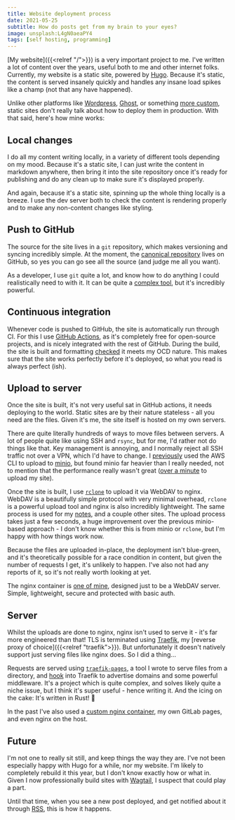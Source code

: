 ```yaml
---
title: Website deployment process
date: 2021-05-25
subtitle: How do posts get from my brain to your eyes?
image: unsplash:L4gN0aeaPY4
tags: [self hosting, programming]
---
```


[My website]({{<relref "/">}}) is a very important project to me. I've written a lot of content over the years, useful both to me and other internet folks. Currently, my website is a static site, powered by [Hugo](https://gohugo.io/). Because it's static, the content is served insanely quickly and handles any insane load spikes like a champ (not that any have happened).

Unlike other platforms like [Wordpress](https://wordpress.org/), [Ghost](https://ghost.org/blog/), or something [more custom](https://fasterthanli.me/articles/a-new-website-for-2020), static sites don't really talk about how to deploy them in production. With that said, here's how mine works:

## Local changes

I do all my content writing locally, in a variety of different tools depending on my mood. Because it's a static site, I can just write the content in markdown anywhere, then bring it into the site repository once it's ready for publishing and do any clean up to make sure it's displayed properly.

And again, because it's a static site, spinning up the whole thing locally is a breeze. I use the dev server both to check the content is rendering properly and to make any non-content changes like styling.

## Push to GitHub

The source for the site lives in a `git` repository, which makes versioning and syncing incredibly simple. At the moment, the [canonical repository](https://github.com/realorangeone/theorangeone.net) lives on GitHub, so yes you can go see all the source (and judge me all you want).

As a developer, I use `git` quite a lot, and know how to do anything I could realistically need to with it. It can be quite a [complex tool](https://xkcd.com/1597/), but it's incredibly powerful.

## Continuous integration

Whenever code is pushed to GitHub, the site is automatically run through CI. For this I use [GitHub Actions](https://github.com/RealOrangeOne/theorangeone.net/actions), as it's completely free for open-source projects, and is nicely integrated with the rest of GitHub. During the build, the site is built and formatting [checked](https://github.com/RealOrangeOne/theorangeone.net/blob/master/scripts/test.sh) it meets my OCD nature. This makes sure that the site works perfectly before it's deployed, so what you read is always perfect (ish).

## Upload to server

Once the site is built, it's not very useful sat in GitHub actions, it needs deploying to the world. Static sites are by their nature stateless - all you need are the files. Given it's me, the site itself is hosted on my own servers.

There are quite literally hundreds of ways to move files between servers. A lot of people quite like using SSH and `rsync`, but for me, I'd rather not do things like that. Key management is annoying, and I normally reject all SSH traffic not over a VPN, which I'd have to change. I [previously](https://github.com/RealOrangeOne/theorangeone.net/blob/33258916726b917ed1f673cd3c6b42c452ef00c8/.github/workflows/deploy.yml#L46) used the AWS CLI to upload to [minio](https://min.io/), but found minio far heavier than I really needed, not to mention that the performance really wasn't great ([over a minute](https://github.com/RealOrangeOne/theorangeone.net/runs/2325913989?check_suite_focus=true) to upload my site).

Once the site is built, I use [`rclone`](https://github.com/RealOrangeOne/theorangeone.net/blob/master/.github/workflows/deploy.yml#L46) to upload it via WebDAV to nginx. WebDAV is a beautifully simple protocol with very minimal overhead, `rclone` is a powerful upload tool and nginx is also incredibly lightweight. The same process is used for my [notes](https://notes.theorangeone.net/), and a couple other sites. The upload process takes just a few seconds, a huge improvement over the previous minio-based approach - I don't know whether this is from minio or `rclone`, but I'm happy with how things work now.

Because the files are uploaded in-place, the deployment isn't blue-green, and it's theoretically possible for a race condition in content, but given the number of requests I get, it's unlikely to happen. I've also not had any reports of it, so it's not really worth looking at yet.

The nginx container is [one of mine](https://github.com/RealOrangeOne/docker-webdav), designed just to be a WebDAV server. Simple, lightweight, secure and protected with basic auth.

## Server

Whilst the uploads are done to nginx, nginx isn't used to serve it - it's far more engineered than that! TLS is terminated using [Traefik](https://doc.traefik.io/traefik/), my [reverse proxy of choice]({{<relref "traefik">}}). But unfortunately it doesn't natively support just serving files like nginx does. So I did a thing...

Requests are served using [`traefik-pages`](https://github.com/realorangeone/traefik-pages), a tool I wrote to serve files from a directory, and [hook](https://github.com/realorangeone/traefik-pages#how-it-works) into Traefik to advertise domains and some powerful middleware. It's a project which is quite complex, and solves likely quite a niche issue, but I think it's super useful - hence writing it. And the icing on the cake: It's written in Rust! :tada:

In the past I've also used a [custom nginx container](https://github.com/RealOrangeOne/theorangeone.net/blob/86dff22e02372554806a7dda61a53ec9e0f3ba1c/Dockerfile), my own GitLab pages, and even nginx on the host.

## Future

I'm not one to really sit still, and keep things the way they are. I've not been especially happy with Hugo for a while, nor my website. I'm likely to completely rebuild it this year, but I don't know exactly how or what in. Given I now professionally build sites with [Wagtail](https://wagtail.io/), I suspect that could play a part.

Until that time, when you see a new post deployed, and get notified about it through [RSS](/index.rss), this is how it happens.
